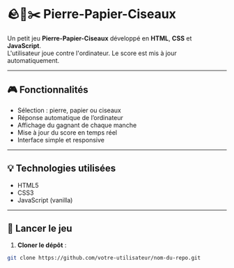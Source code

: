# 🪨📄✂️ Pierre-Papier-Ciseaux

Un petit jeu **Pierre-Papier-Ciseaux** développé en **HTML**, **CSS** et **JavaScript**.  
L'utilisateur joue contre l'ordinateur. Le score est mis à jour automatiquement.

---

## 🎮 Fonctionnalités

- Sélection : pierre, papier ou ciseaux
- Réponse automatique de l’ordinateur
- Affichage du gagnant de chaque manche
- Mise à jour du score en temps réel
- Interface simple et responsive

---

## 💡 Technologies utilisées

- HTML5
- CSS3
- JavaScript (vanilla)

---

## 🚀 Lancer le jeu

1. **Cloner le dépôt** :
```bash
git clone https://github.com/votre-utilisateur/nom-du-repo.git
